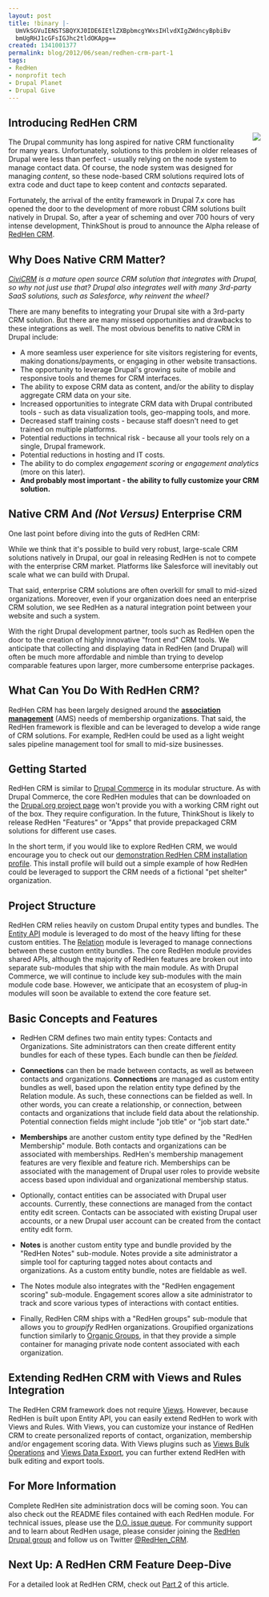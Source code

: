 ```yaml
---
layout: post
title: !binary |-
  UmVkSGVuIENSTSBQYXJ0IDE6IEtlZXBpbmcgYWxsIHlvdXIgZWdncyBpbiBv
  bmUgRHJ1cGFsIGJhc2tldOKApg==
created: 1341001377
permalink: blog/2012/06/sean/redhen-crm-part-1
tags:
- RedHen
- nonprofit tech
- Drupal Planet
- Drupal Give
---
```

## Introducing RedHen CRM
<img src="https://dl.dropbox.com/s/3vsjjgva9gimabh/redhen_logo.png" style="float: right; margin: -10px 0px 10px 15px" />

The Drupal community has long aspired for native CRM functionality for many years. Unfortunately, solutions to this problem in older releases of Drupal were less than perfect - usually relying on the node system to manage contact data. Of course, the node system was designed for managing *content*, so these node-based CRM solutions required lots of extra code and duct tape to keep content and *contacts* separated.

Fortunately, the arrival of the entity framework in Drupal 7.x core has opened the door to the development of more robust CRM solutions built natively in Drupal. So, after a year of scheming and over 700 hours of very intense development, ThinkShout is proud to announce the Alpha release of [RedHen CRM](http://drupal.org/project/redhen).


## Why Does Native CRM Matter?

*[CiviCRM](http://civicrm.org) is a mature open source CRM solution that integrates with Drupal, so why not just use that? Drupal also integrates well with many 3rd-party SaaS solutions, such as Salesforce, why reinvent the wheel?*

There are many benefits to integrating your Drupal site with a 3rd-party CRM solution. But there are many missed opportunities and drawbacks to these integrations as well. The most obvious benefits to native CRM in Drupal include:

* A more seamless user experience for site visitors registering for events, making donations/payments, or engaging in other website transactions.
* The opportunity to leverage Drupal's growing suite of mobile and responsive tools and themes for CRM interfaces.
* The ability to expose CRM data as content, and/or the ability to display aggregate CRM data on your site.
* Increased opportunities to integrate CRM data with Drupal contributed tools - such as data visualization tools, geo-mapping tools, and more.
* Decreased staff training costs - because staff doesn't need to get trained on multiple platforms.
* Potential reductions in technical risk - because all your tools rely on a single, Drupal framework.
* Potential reductions in hosting and IT costs.
* The ability to do complex *engagement scoring* or *engagement analytics* (more on this later).
* **And probably most important - the ability to fully customize your CRM solution.**

## Native CRM And *(Not Versus)* Enterprise CRM

One last point before diving into the guts of RedHen CRM:

While we think that it's possible to build very robust, large-scale CRM solutions natively in Drupal, our goal in releasing RedHen is not to compete with the enterprise CRM market. Platforms like Salesforce will inevitably out scale what we can build with Drupal.

That said, enterprise CRM solutions are often overkill for small to mid-sized organizations. Moreover, even if your organization does need an enterprise CRM solution, we see RedHen as a natural integration point between your website and such a system.

With the right Drupal development partner, tools such as RedHen open the door to the creation of highly innovative "front end" CRM tools. We anticipate that collecting and displaying data in RedHen (and Drupal) will often be much more affordable and nimble than trying to develop comparable features upon larger, more cumbersome enterprise packages.

## What Can You Do With RedHen CRM?

RedHen CRM has been largely designed around the **[association management](http://en.wikipedia.org/wiki/Association_management_system)** (AMS) needs of membership organizations. That said, the RedHen framework is flexible and can be leveraged to develop a wide range of CRM solutions. For example, RedHen could be used as a light weight sales pipeline management tool for small to mid-size businesses.

## Getting Started

RedHen CRM is similar to [Drupal Commerce](http://drupal.org/project/commerce) in its modular structure. As with Drupal Commerce, the core RedHen modules that can be downloaded on the [Drupal.org project page](http://drupal.org/project/redhen) won't provide you with a working CRM right out of the box. They require configuration. In the future, ThinkShout is likely to release RedHen "Features" or "Apps" that provide prepackaged CRM solutions for different use cases.

In the short term, if you would like to explore RedHen CRM, we would encourage you to check out our [demonstration RedHen CRM installation profile](http://drupal.org/project/redhen_demo). This install profile will build out a simple example of how RedHen could be leveraged to support the CRM needs of a fictional "pet shelter" organization.

## Project Structure

RedHen CRM relies heavily on custom Drupal entity types and bundles. The [Entity API](http://drupal.org/project/entity) module is leveraged to do most of the heavy lifting for these custom entities. The [Relation](http://drupal.org/project/relation) module is leveraged to manage connections between these custom entity bundles. The core RedHen module provides shared APIs, although the majority of RedHen features are broken out into separate sub-modules that ship with the main module. As with Drupal Commerce, we will continue to include key sub-modules with the main module code base. However, we anticipate that an ecosystem of plug-in modules will soon be available to extend the core feature set.

## Basic Concepts and Features

* RedHen CRM defines two main entity types: Contacts and Organizations. Site administrators can then create different entity bundles for each of these types. Each bundle can then be *fielded.*

* **Connections** can then be made between contacts, as well as between contacts and organizations. **Connections** are managed as custom entity bundles as well, based upon the relation entity type defined by the Relation module. As such, these connections can be fielded as well. In other words, you can create a relationship, or connection, between contacts and organizations that include field data about the relationship. Potential connection fields might include "job title" or "job start date."

* **Memberships** are another custom entity type defined by the "RedHen Membership" module. Both contacts and organizations can be associated with memberships. RedHen's membership management features are very flexible and feature rich. Memberships can be associated with the management of Drupal user roles to provide website access based upon individual and organizational membership status.

* Optionally, contact entities can be associated with Drupal user accounts. Currently, these connections are managed from the contact entity edit screen. Contacts can be associated with existing Drupal user accounts, or a new Drupal user account can be created from the contact entity edit form.

* **Notes** is another custom entity type and bundle provided by the "RedHen Notes" sub-module. Notes provide a site administrator a simple tool for capturing tagged notes about contacts and organizations. As a custom entity bundle, notes are fieldable as well.

* The Notes module also integrates with the "RedHen engagement scoring" sub-module. Engagement scores allow a site administrator to track and score various types of interactions with contact entities.

* Finally, RedHen CRM ships with a "RedHen groups" sub-module that allows you to *groupify* RedHen organizations. Groupified organizations function similarly to [Organic Groups](http://drupal.org/project/og), in that they provide a simple container for managing private node content associated with each organization.

## Extending RedHen CRM with Views and Rules Integration

The RedHen CRM framework does not require [Views](http://drupal.org/project/views). However, because RedHen is built upon Entity API, you can easily extend RedHen to work with Views and Rules. With Views, you can customize your instance of RedHen CRM to create personalized reports of contact, organization, membership and/or engagement scoring data. With Views plugins such as [Views Bulk Operations](http://drupal.org/project/views_bulk_operations) and [Views Data Export](http://drupal.org/project/views_data_export), you can further extend RedHen with bulk editing and export tools.

## For More Information

Complete RedHen site administration docs will be coming soon. You can also check out the README files contained with each RedHen module. For technical issues, please use the [D.O. issue queue](http://drupal.org/project/issues/redhen). For community support and to learn about RedHen usage, please consider joining the [RedHen Drupal group](http://groups.drupal.org/redhen-crm) and follow us on Twitter [@RedHen_CRM](http://twitter.com/redhen_crm).

## Next Up: A RedHen CRM Feature Deep-Dive

For a detailed look at RedHen CRM, check out [Part 2](/blog/2012/06/sean/redhen-crm-part-2) of this article.
